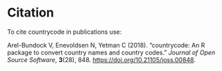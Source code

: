 # Citation

To cite countrycode in publications use:

<p>Arel-Bundock V, Enevoldsen N, Yetman C (2018).
&ldquo;countrycode: An R package to convert country names and country codes.&rdquo;
<em>Journal of Open Source Software</em>, <b>3</b>(28), 848.
<a href="https://doi.org/10.21105/joss.00848">https://doi.org/10.21105/joss.00848</a>. 
</p>
